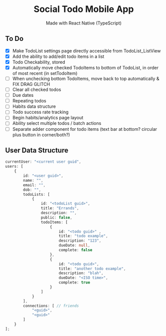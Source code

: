 

<div align="center">
<h1>Social Todo Mobile App</h1>
Made with React Native (TypeScript)
</div>

## To Do

- [x] Make TodoList settings page directly accessible from TodoList_ListView 
- [x] Add the ability to add/edit todo items in a list
- [x] Todo Checkability, stored
- [x] Automatically move checked TodoItems to bottom of TodoList, in order of most recent (in setTodoItem)
- [ ] When unchecking bottom TodoItems, move back to top automatically & FIX DRAG GLITCH
- [ ] Clear all checked todos
- [ ] Due dates
- [ ] Repeating todos
- [ ] Habits data structure
- [ ] Todo success rate tracking
- [ ] Begin habits/analytics page layout
- [ ] Ability select multiple todos / batch actions
- [ ] Separate adder component for todo items (text bar at bottom? circular plus button in corner/both?)

##  User Data Structure  


```ts
currentUser: "<current user guid",
users: [
    {
        id: "<user guid>",
        name: "",
        email: "",
        dob: "",
        todoLists: [
            {
                id: "<todoList guid>",
                title: "Errands",
                description: "",
                public: false,
                todoItems: [
                    {
                        id: "<todo guid>" ,
                    	title: "todo example",
                    	description: "123",
                        dueDate: null,
                        complete: false
                    },
                    {
                        id: "<todo guid>",
                        title: "another todo example",
                        description: "blah",
                        dueDate: "<ISO time>",
                        complete: true
                    }
                ]
            }
        ],
        connections: [ // friends
            "<guid>",
            "<guid>"
        ]
    }
];
```
